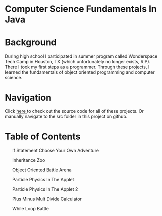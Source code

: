# Computer Science Fundamentals In Java
 
# Background
During high school I participated in summer program called Wonderspace Tech Camp in Houston, TX (which unfortunately no longer exists, RIP). There I took my first steps as a programmer. Through these projects, I learned the fundamentals of object oriented programming and computer science. 

# Navigation
Click <a href="https://github.com/dennisoconnell/Computer_Science_Fundamentals_In_Java/tree/master/Computer_Science_Fundamentals_In_Java/src"> here </a> to check out the source code for all of these projects. Or manually navigate to the src folder in this project on github.

# Table of Contents
<ul>If Statement Choose Your Own Adventure </ul>
<ul>Inheritance Zoo</ul>
<ul>Object Oriented Battle Arena</ul>
<ul>Particle Physics In The Applet</ul>
<ul>Particle Physics In The Applet 2</ul>
<ul>Plus Minus Mult Divide Calculator</ul>
<ul>While Loop Battle</ul>
